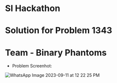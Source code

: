 # SI Hackathon
# Solution for Problem 1343
# Team - Binary Phantoms

- Problem Screenhot:

![WhatsApp Image 2023-09-11 at 12 22 25 PM](https://github.com/Hexzenberg/SI_Hackathon_Problem_1343/assets/98541526/8ba3d506-3427-4ee1-bfdd-e1d6a0974bc4)
